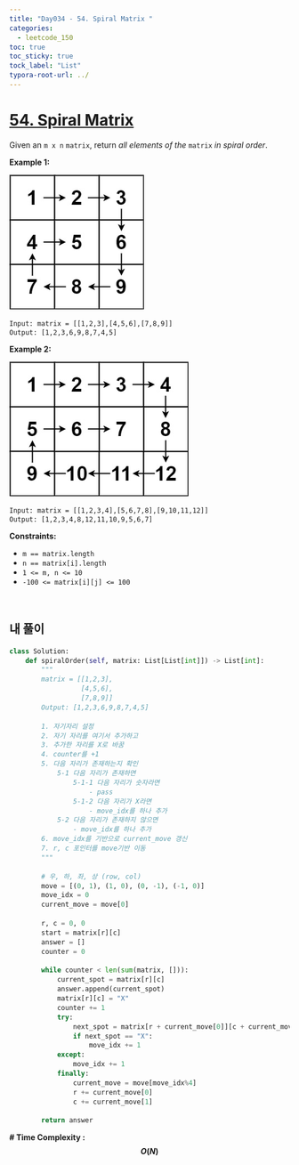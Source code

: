 ```yaml
---
title: "Day034 - 54. Spiral Matrix "
categories:
  - leetcode_150
toc: true
toc_sticky: true
tock_label: "List"
typora-root-url: ../
---
```


# [54. Spiral Matrix](https://leetcode.com/problems/spiral-matrix/)

Given an `m x n` `matrix`, return *all elements of the* `matrix` *in spiral order*.

 

**Example 1:**

![img](/../assets/images/2024-10-23-Leetcode150_Day034/spiral1.jpg)

```
Input: matrix = [[1,2,3],[4,5,6],[7,8,9]]
Output: [1,2,3,6,9,8,7,4,5]
```

**Example 2:**

![img](/../assets/images/2024-10-23-Leetcode150_Day034/spiral.jpg)

```
Input: matrix = [[1,2,3,4],[5,6,7,8],[9,10,11,12]]
Output: [1,2,3,4,8,12,11,10,9,5,6,7]
```

 

**Constraints:**

- `m == matrix.length`
- `n == matrix[i].length`
- `1 <= m, n <= 10`
- `-100 <= matrix[i][j] <= 100`

<br>

## **내 풀이**

```python
class Solution:
    def spiralOrder(self, matrix: List[List[int]]) -> List[int]:
        """
        matrix = [[1,2,3],
                  [4,5,6],
                  [7,8,9]]
        Output: [1,2,3,6,9,8,7,4,5]

        1. 자기자리 설정
        2. 자기 자리를 여기서 추가하고
        3. 추가한 자리를 X로 바꿈
        4. counter를 +1
        5. 다음 자리가 존재하는지 확인
            5-1 다음 자리가 존재하면
                5-1-1 다음 자리가 숫자라면
                    - pass
                5-1-2 다음 자리가 X라면
                    - move_idx를 하나 추가
            5-2 다음 자리가 존재하지 않으면
                - move_idx를 하나 추가
        6. move_idx를 기반으로 current_move 갱신
        7. r, c 포인터를 move기반 이동
        """   

        # 우, 하, 좌, 상 (row, col)
        move = [(0, 1), (1, 0), (0, -1), (-1, 0)]
        move_idx = 0
        current_move = move[0]

        r, c = 0, 0
        start = matrix[r][c]
        answer = []
        counter = 0

        while counter < len(sum(matrix, [])):    
            current_spot = matrix[r][c] 
            answer.append(current_spot)
            matrix[r][c] = "X"
            counter += 1
            try:
                next_spot = matrix[r + current_move[0]][c + current_move[1]]
                if next_spot == "X":
                    move_idx += 1
            except:
                move_idx += 1
            finally:
                current_move = move[move_idx%4]
                r += current_move[0]
                c += current_move[1]      
        
        return answer
```




**\# Time Complexity  : $$O(N)$$** 

<br>

